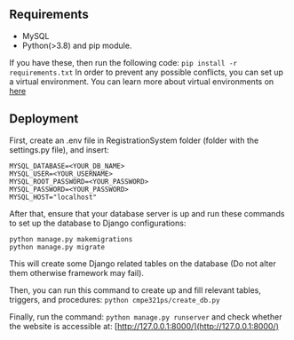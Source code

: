 ## Requirements ##
* MySQL
* Python(>3.8) and pip module.

If you have these, then run the following code:
```pip install -r requirements.txt```
In order to prevent any possible conflicts, you can set up a virtual environment. You can learn more about virtual environments on [here](https://docs.python.org/3/library/venv.html#module-venv)

## Deployment ##
First, create an .env file in RegistrationSystem folder (folder with the settings.py file), and insert:

```
MYSQL_DATABASE=<YOUR_DB_NAME>
MYSQL_USER=<YOUR_USERNAME>
MYSQL_ROOT_PASSWORD=<YOUR_PASSWORD>
MYSQL_PASSWORD=<YOUR_PASSWORD>
MYSQL_HOST="localhost"
```

After that, ensure that your database server is up and run these commands to set up the database to Django configurations:
```
python manage.py makemigrations
python manage.py migrate
```
This will create some Django related tables on the database (Do not alter them otherwise framework may fail).

Then, you can run this command to create up and fill relevant tables, triggers, and procedures:
``` python cmpe321ps/create_db.py ```

Finally, run the command:
```python manage.py runserver```
and check whether the website is accessible at: [http://127.0.0.1:8000/](http://127.0.0.1:8000/)
